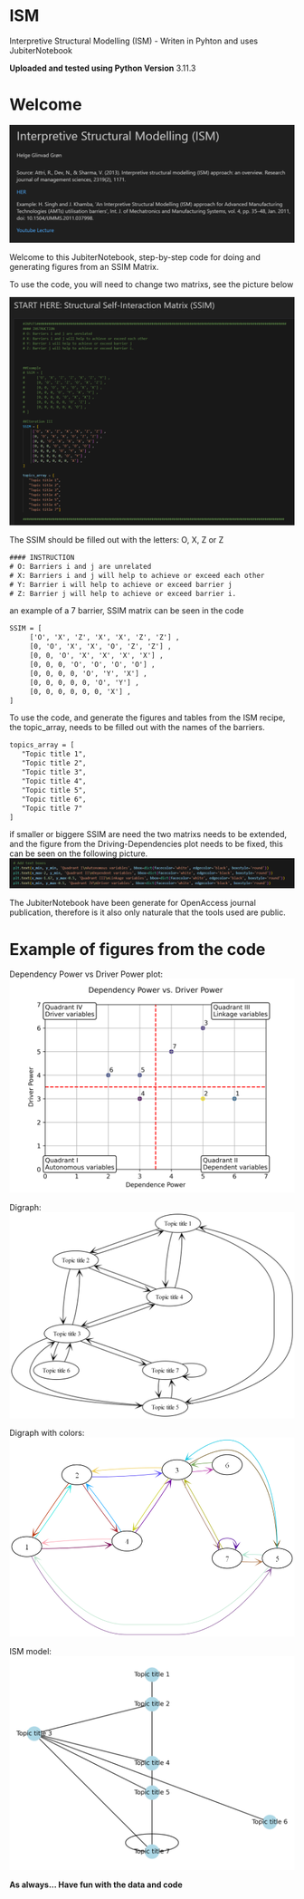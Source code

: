 # ISM
Interpretive Structural Modelling (ISM) - Writen in Pyhton and uses JubiterNotebook

**Uploaded and tested using Python Version**
3.11.3

# Welcome
![Welcome](Pic/Welcome.png)

Welcome to this JubiterNotebook, step-by-step code for doing and generating figures from an SSIM Matrix.

To use the code, you will need to change two matrixs, see the picture below

![Start here](Pic/StartHere.png)

The SSIM should be filled out with the letters: O, X, Z or Z
````
#### INSTRUCTION
# O: Barriers i and j are unrelated 	
# X: Barriers i and j will help to achieve or exceed each other 	
# Y: Barrier i will help to achieve or exceed barrier j 	
# Z: Barrier j will help to achieve or exceed barrier i.	
````
an example of a 7 barrier, SSIM matrix can be seen in the code
````
SSIM = [
     ['O', 'X', 'Z', 'X', 'X', 'Z', 'Z'] ,
     [0, 'O', 'X', 'X', 'O', 'Z', 'Z'] ,
     [0, 0, 'O', 'X', 'X', 'X', 'X'] ,
     [0, 0, 0, 'O', 'O', 'O', 'O'] ,
     [0, 0, 0, 0, 'O', 'Y', 'X'] ,
     [0, 0, 0, 0, 0, 'O', 'Y'] ,
     [0, 0, 0, 0, 0, 0, 'X'] ,
]
````

To use the code, and generate the figures and tables from the ISM recipe, the topic_array, needs to be filled out with the names of the barriers.
````
topics_array = [
   "Topic title 1",
   "Topic title 2",
   "Topic title 3",
   "Topic title 4",
   "Topic title 5",
   "Topic title 6",
   "Topic title 7"
]
````

if smaller or biggere SSIM are need the two matrixs needs to be extended, and the figure from the Driving-Dependencies plot needs to be fixed, this can be seen on the following picture.
![Not 7x7](Pic/Ifnote7x7.png)

The JubiterNotebook have been generate for OpenAccess journal publication, therefore is it also only naturale that the tools used are public.

# Example of figures from the code

Dependency Power vs Driver Power plot:
![Dependency_Power_vs_Driver_Power](Example/Dependency_Power_vs_Driver_Power.png)

Digraph:
![Digraph](Example/digraph.png)

Digraph with colors:
![Digraph w. color](Example/Digraph.gv.png)

ISM model:
![ISM model](Example/ISMModel.png)


**As always... Have fun with the data and code**
